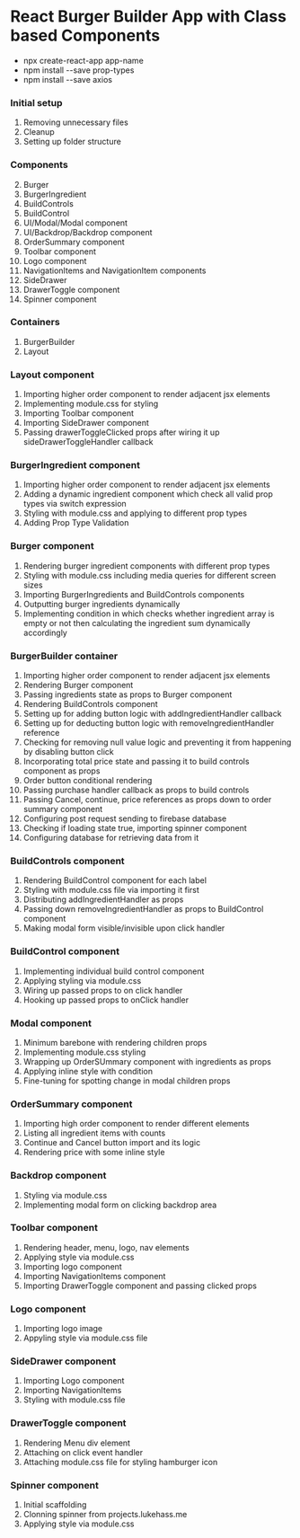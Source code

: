 # React Burger Builder App with Class based Components

- npx create-react-app app-name
- npm install --save prop-types
- npm install --save axios

### Initial setup

1. Removing unnecessary files
2. Cleanup
3. Setting up folder structure

### Components

2. Burger
3. BurgerIngredient
4. BuildControls
5. BuildControl
6. UI/Modal/Modal component
7. UI/Backdrop/Backdrop component
8. OrderSummary component
9. Toolbar component
10. Logo component
11. NavigationItems and NavigationItem components
12. SideDrawer
13. DrawerToggle component
14. Spinner component

### Containers

1. BurgerBuilder
2. Layout

### Layout component

1. Importing higher order component to render adjacent jsx elements
2. Implementing module.css for styling
3. Importing Toolbar component
4. Importing SideDrawer component
5. Passing drawerToggleClicked props after wiring it up sideDrawerToggleHandler callback

### BurgerIngredient component

1. Importing higher order component to render adjacent jsx elements
2. Adding a dynamic ingredient component which check all valid prop types via switch expression
3. Styling with module.css and applying to different prop types
4. Adding Prop Type Validation

### Burger component

1. Rendering burger ingredient components with different prop types
2. Styling with module.css including media queries for different screen sizes
3. Importing BurgerIngredients and BuildControls components
4. Outputting burger ingredients dynamically
5. Implementing condition in which checks whether ingredient array is empty or not then calculating the ingredient sum dynamically accordingly

### BurgerBuilder container

1. Importing higher order component to render adjacent jsx elements
2. Rendering Burger component
3. Passing ingredients state as props to Burger component
4. Rendering BuildControls component
5. Setting up for adding button logic with addIngredientHandler callback
6. Setting up for deducting button logic with removeIngredientHandler reference
7. Checking for removing null value logic and preventing it from happening by disabling button click
8. Incorporating total price state and passing it to build controls component as props
9. Order button conditional rendering
10. Passing purchase handler callback as props to build controls
11. Passing Cancel, continue, price references as props down to order summary component
12. Configuring post request sending to firebase database
13. Checking if loading state true, importing spinner component
14. Configuring database for retrieving data from it

### BuildControls component

1. Rendering BuildControl component for each label
2. Styling with module.css file via importing it first
3. Distributing addIngredientHandler as props
4. Passing down removeIngredientHandler as props to BuildControl component
5. Making modal form visible/invisible upon click handler

### BuildControl component

1. Implementing individual build control component
2. Applying styling via module.css
3. Wiring up passed props to on click handler
4. Hooking up passed props to onClick handler

### Modal component

1. Minimum barebone with rendering children props
2. Implementing module.css styling
3. Wrapping up OrderSUmmary component with ingredients as props
4. Applying inline style with condition
5. Fine-tuning for spotting change in modal children props

### OrderSummary component

1. Importing high order component to render different elements
2. Listing all ingredient items with counts
3. Continue and Cancel button import and its logic
4. Rendering price with some inline style

### Backdrop component

1. Styling via module.css
2. Implementing modal form on clicking backdrop area

### Toolbar component

1. Rendering header, menu, logo, nav elements
2. Applying style via module.css
3. Importing logo component
4. Importing NavigationItems component
5. Importing DrawerToggle component and passing clicked props

### Logo component

1. Importing logo image
2. Appyling style via module.css file

### SideDrawer component

1. Importing Logo component
2. Importing NavigationItems
3. Styling with module.css file

### DrawerToggle component

1. Rendering Menu div element
2. Attaching on click event handler
3. Attaching module.css file for styling hamburger icon

### Spinner component

1. Initial scaffolding
2. Clonning spinner from projects.lukehass.me
3. Applying style via module.css

